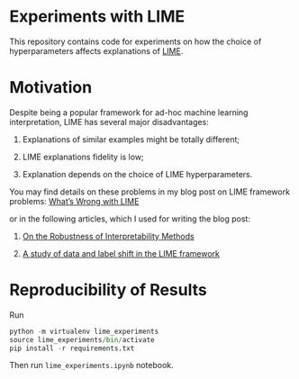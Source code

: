 # Experiments with LIME 

This repository contains code for experiments on how the choice of hyperparameters affects explanations of 
[LIME](https://github.com/marcotcr/lime).

# Motivation 

Despite being a popular framework for ad-hoc machine learning interpretation, LIME has several major disadvantages: 

1. Explanations of similar examples might be totally different;

2. LIME explanations fidelity is low;

3. Explanation depends on the choice of LIME hyperparameters.

You may find details on these problems in my blog post on LIME framework problems: 
[What’s Wrong with LIME](https://towardsdatascience.com/whats-wrong-with-lime-86b335f34612) 

or in the following articles, which I used for writing the blog post: 

1. [On the Robustness of Interpretability Methods](https://arxiv.org/abs/1806.08049) 

2. [A study of data and label shift in the LIME framework](https://arxiv.org/abs/1910.14421)

# Reproducibility of Results

Run 

```python
python -m virtualenv lime_experiments
source lime_experiments/bin/activate
pip install -r requirements.txt
```

Then run `lime_experiments.ipynb` notebook. 

